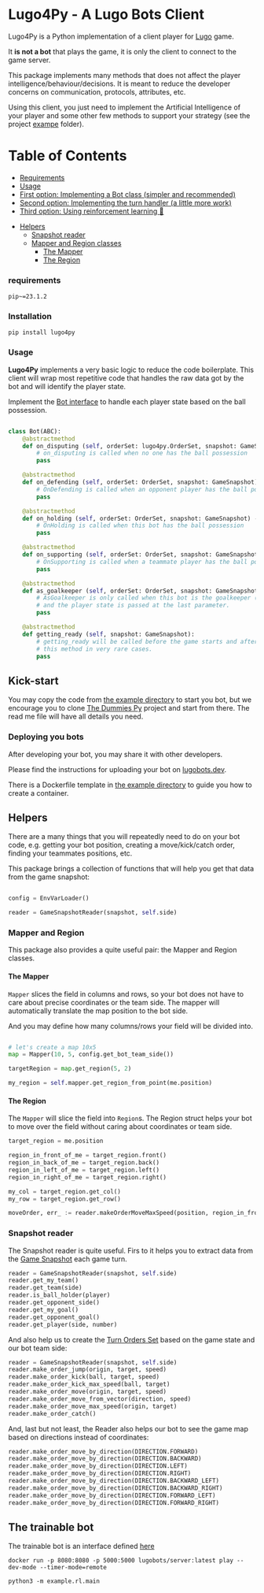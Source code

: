 # Lugo4Py - A Lugo Bots Client

Lugo4Py is a Python implementation of a client player for [Lugo](https://lugobots.dev/) game. 

It **is not a bot** that plays the game, it is only the client to connect to the game server. 

This package implements many methods that does not affect the player intelligence/behaviour/decisions. It is meant to
reduce the developer concerns on communication, protocols, attributes, etc.

Using this client, you just need to implement the Artificial Intelligence of your player and some other few methods to support
your strategy (see the project [exampe](./example/simple) folder).

# Table of Contents
* [Requirements](#requirements)
* [Usage](#usage)
* [First option: Implementing a Bot class (simpler and recommended)](#first-option-implementing-a-bot-class-simpler-and-recommended)
* [Second option: Implementing the turn handler (a little more work)](#second-option-implementing-the-turn-handler-a-little-more-work)
* [Third option: Using reinforcement learning :brain:](#third-option-using-reinforcement-learning-brain)
- [Helpers](#helpers)
  * [Snapshot reader](#snapshot-reader)
  * [Mapper and Region classes](#mapper-and-region-classes)
    + [The Mapper](#the-mapper)
    + [The Region](#the-region)

### requirements 
    
    pip~=23.1.2

### Installation

    pip install lugo4py

### Usage

**Lugo4Py** implements a very basic logic to reduce the code boilerplate. This client will wrap most repetitive
code that handles the raw data got by the bot and will identify the player state.

Implement the [Bot interface](./src/lugo4py/stub.py) to handle each player state based on the ball possession.

```python

class Bot(ABC):
    @abstractmethod
    def on_disputing (self, orderSet: lugo4py.OrderSet, snapshot: GameSnapshot) -> OrderSet:
        # on_disputing is called when no one has the ball possession
        pass

    @abstractmethod
    def on_defending (self, orderSet: OrderSet, snapshot: GameSnapshot) -> OrderSet:
        # OnDefending is called when an opponent player has the ball possession
        pass

    @abstractmethod
    def on_holding (self, orderSet: OrderSet, snapshot: GameSnapshot) -> OrderSet:
        # OnHolding is called when this bot has the ball possession
        pass

    @abstractmethod
    def on_supporting (self, orderSet: OrderSet, snapshot: GameSnapshot) -> OrderSet:
        # OnSupporting is called when a teammate player has the ball possession
        pass

    @abstractmethod
    def as_goalkeeper (self, orderSet: OrderSet, snapshot: GameSnapshot, state: PLAYER_STATE) -> OrderSet:
        # AsGoalkeeper is only called when this bot is the goalkeeper (number 1). This method is called on every turn,
        # and the player state is passed at the last parameter.
        pass

    @abstractmethod
    def getting_ready (self, snapshot: GameSnapshot):
        # getting_ready will be called before the game starts and after a goal event. You will only need to implement
        # this method in very rare cases.
        pass
```

## Kick-start

You may copy the code from [the example directory](./examples) to start you bot, but we encourage you to clone 
[The Dummies Py](https://github.com/lugobots/the-dummies-py) project and start from there. The read me file will have all
details you need.

### Deploying you bots

After developing your bot, you may share it with other developers.

Please find the instructions for uploading your bot on [lugobots.dev](https://lugobots.dev).

There is a Dockerfile template in [the example directory](./examples) to guide you how to create a container.



## Helpers

There are a many things that you will repeatedly need to do on your bot code, e.g. getting your bot position,
creating a move/kick/catch order, finding your teammates positions, etc.

This package brings a collection of functions that will help you get that data from the game snapshot:


```python

config = EnvVarLoader()

reader = GameSnapshotReader(snapshot, self.side)
```

### Mapper and Region

This package also provides a quite useful pair: the Mapper and Region classes.

#### The Mapper

`Mapper` slices the field in columns and rows, so your bot does not have to care about precise coordinates or the team
side. The mapper will automatically translate the map position to the bot side.

And you may define how many columns/rows your field will be divided into.

```python

# let's create a map 10x5 
map = Mapper(10, 5, config.get_bot_team_side())

targetRegion = map.get_region(5, 2)

my_region = self.mapper.get_region_from_point(me.position) 
```

#### The Region

The `Mapper` will slice the field into `Region`s. The Region struct helps your bot to move over the field without caring
about coordinates or team side.

```python
target_region = me.position

region_in_front_of_me = target_region.front()
region_in_back_of_me = target_region.back()
region_in_left_of_me = target_region.left()
region_in_right_of_me = target_region.right()

my_col = target_region.get_col()
my_row = target_region.get_row()

moveOrder, err_ := reader.makeOrderMoveMaxSpeed(position, region_in_front_of_me.center)
```

### Snapshot reader

The Snapshot reader is quite useful. Firs to it helps you to extract data from
the [Game Snapshot](https://github.com/lugobots/protos/blob/master/doc/docs.md#lugo.GameSnapshot) each game turn.

```Python
reader = GameSnapshotReader(snapshot, self.side)
reader.get_my_team()
reader.get_team(side)
reader.is_ball_holder(player)
reader.get_opponent_side()
reader.get_my_goal()
reader.get_opponent_goal()
reader.get_player(side, number)
```
And also help us to create
the [Turn Orders Set](https://github.com/lugobots/protos/blob/master/doc/docs.md#lugo.OrderSet) based on the game state
and our bot team side:

```Python
reader = GameSnapshotReader(snapshot, self.side)
reader.make_order_jump(origin, target, speed)
reader.make_order_kick(ball, target, speed)
reader.make_order_kick_max_speed(ball, target)
reader.make_order_move(origin, target, speed)
reader.make_order_move_from_vector(direction, speed)
reader.make_order_move_max_speed(origin, target)
reader.make_order_catch()
```

And, last but not least, the Reader also helps our bot to see the game map based on directions instead of coordinates:

```Python
reader.make_order_move_by_direction(DIRECTION.FORWARD)
reader.make_order_move_by_direction(DIRECTION.BACKWARD)
reader.make_order_move_by_direction(DIRECTION.LEFT)
reader.make_order_move_by_direction(DIRECTION.RIGHT)
reader.make_order_move_by_direction(DIRECTION.BACKWARD_LEFT)
reader.make_order_move_by_direction(DIRECTION.BACKWARD_RIGHT)
reader.make_order_move_by_direction(DIRECTION.FORWARD_LEFT)
reader.make_order_move_by_direction(DIRECTION.FORWARD_RIGHT)
```
## The trainable bot

The trainable bot is an interface defined [here](../../src/lugo4py/rl/interfaces.py)


```
docker run -p 8080:8080 -p 5000:5000 lugobots/server:latest play --dev-mode --timer-mode=remote

python3 -m example.rl.main
```

